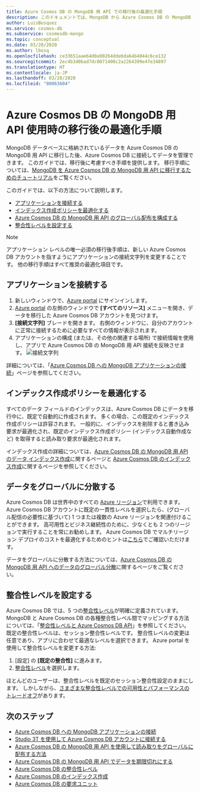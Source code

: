 ```yaml
---
title: Azure Cosmos DB の MongoDB 用 API での移行後の最適化手順
description: このドキュメントでは、MongoDB から Azure Cosmos DB の MongoDB 用 API に移行した後の最適化手法について説明します。
author: LuisBosquez
ms.service: cosmos-db
ms.subservice: cosmosdb-mongo
ms.topic: conceptual
ms.date: 03/20/2020
ms.author: lbosq
ms.openlocfilehash: ce33651aae64d0a90264dde6da64b4044c6ce132
ms.sourcegitcommit: 2ec4b3d0bad7dc0071400c2a2264399e4fe34897
ms.translationtype: HT
ms.contentlocale: ja-JP
ms.lasthandoff: 03/28/2020
ms.locfileid: "80063604"
---
```

# <a name="post-migration-optimization-steps-when-using-azure-cosmos-dbs-api-for-mongodb"></a>Azure Cosmos DB の MongoDB 用 API 使用時の移行後の最適化手順

MongoDB データベースに格納されているデータを Azure Cosmos DB の MongoDB 用 API に移行した後、Azure Cosmos DB に接続してデータを管理できます。 このガイドでは、移行後に考慮すべき手順を提供します。 移行手順については、[MongoDB を Azure Cosmos DB の MongoDB 用 API に移行するためのチュートリアル](../dms/tutorial-mongodb-cosmos-db.md)をご覧ください。

このガイドでは、以下の方法について説明します。

- [アプリケーションを接続する](#connect-your-application)
- [インデックス作成ポリシーを最適化する](#optimize-the-indexing-policy)
- [Azure Cosmos DB の MongoDB 用 API のグローバル配布を構成する](#globally-distribute-your-data)
- [整合性レベルを設定する](#set-consistency-level)

> [!NOTE]
> アプリケーション レベルの唯一必須の移行後手順は、新しい Azure Cosmos DB アカウントを指すようにアプリケーションの接続文字列を変更することです。 他の移行手順はすべて推奨の最適化項目です。
>

## <a name="connect-your-application"></a>アプリケーションを接続する

1. 新しいウィンドウで、[Azure portal](https://www.portal.azure.com/) にサインインします。
2. [Azure portal](https://www.portal.azure.com/) の左側のウィンドウで **[すべてのリソース]** メニューを開き、データを移行した Azure Cosmos DB アカウントを見つけます。
3. **[接続文字列]** ブレードを開きます。 右側のウィンドウに、自分のアカウントに正常に接続するために必要なすべての情報が表示されます。
4. アプリケーションの構成 (または、その他の関連する場所) で接続情報を使用し、アプリで Azure Cosmos DB の MongoDB 用 API 接続を反映させます。
![接続文字列](./media/mongodb-post-migration/connection-string.png)

詳細については、「[Azure Cosmos DB への MongoDB アプリケーションの接続](connect-mongodb-account.md)」ページを参照してください。

## <a name="optimize-the-indexing-policy"></a>インデックス作成ポリシーを最適化する

すべてのデータ フィールドのインデックスは、Azure Cosmos DB にデータを移行中に、既定で自動的に作成されます。 多くの場合、この既定のインデックス作成ポリシーは許容されます。 一般的に、インデックスを削除すると書き込み要求が最適化され、既定のインデックス作成ポリシー (インデックス自動作成など) を取得すると読み取り要求が最適化されます。

インデックス作成の詳細については、[Azure Cosmos DB の MongoDB 用 API のデータ インデックス作成](mongodb-indexing.md)に関するページと [Azure Cosmos DB のインデックス作成](index-overview.md)に関するページを参照してください。

## <a name="globally-distribute-your-data"></a>データをグローバルに分散する

Azure Cosmos DB は世界中のすべての [Azure リージョン](https://azure.microsoft.com/regions/#services)で利用できます。 Azure Cosmos DB アカウントに既定の一貫性レベルを選択したら、(グローバル配信の必要性に基づいて) 1 つまたは複数の Azure リージョンを関連付けることができます。 高可用性とビジネス継続性のために、少なくとも 2 つのリージョンで実行することを常にお勧めします。 Azure Cosmos DB でマルチリージョン デプロイのコストを最適化するためのヒントは[こちら](optimize-cost-regions.md)でご確認いただけます。

データをグローバルに分散する方法については、[Azure Cosmos DB の MongoDB 用 API へのデータのグローバル分散](tutorial-global-distribution-mongodb.md)に関するページをご覧ください。

## <a name="set-consistency-level"></a>整合性レベルを設定する

Azure Cosmos DB では、5 つの[整合性レベル](consistency-levels.md)が明確に定義されています。 MongoDB と Azure Cosmos DB の各種整合性レベル間でマッピングする方法については、「[整合性レベルと Azure Cosmos DB API](consistency-levels-across-apis.md)」を参照してください。 既定の整合性レベルは、セッション整合性レベルです。 整合性レベルの変更は任意であり、アプリに合わせて最適なレベルを選択できます。 Azure portal を使用して整合性レベルを変更する方法:

1. [設定] の **[既定の整合性]** に進みます。
2. [整合性レベル](consistency-levels.md)を選択します。

ほとんどのユーザーは、整合性レベルを既定のセッション整合性設定のままにします。 しかしながら、[さまざまな整合性レベルでの可用性とパフォーマンスのトレードオフ](consistency-levels-tradeoffs.md)があります。

## <a name="next-steps"></a>次のステップ

* [Azure Cosmos DB への MongoDB アプリケーションの接続](connect-mongodb-account.md)
* [Studio 3T を使用して Azure Cosmos DB アカウントに接続する](mongodb-mongochef.md)
* [Azure Cosmos DB の MongoDB 用 API を使用して読み取りをグローバルに配布する方法](mongodb-readpreference.md)
* [Azure Cosmos DB の MongoDB 用 API でデータを期限切れにする](mongodb-time-to-live.md)
* [Azure Cosmos DB の整合性レベル](consistency-levels.md)
* [Azure Cosmos DB のインデックス作成](index-overview.md)
* [Azure Cosmos DB の要求ユニット](request-units.md)